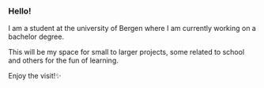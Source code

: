 ### Hello! 

I am a student at the university of Bergen where I am currently working on a bachelor degree. 

This will be my space for small to larger projects, some related to school and others for the fun of learning.

Enjoy the visit!✨

<!--
**HaugPixel/HaugPixel** is a ✨ _special_ ✨ repository because its `README.md` (this file) appears on your GitHub profile.

Here are some ideas to get you started:

- 🔭 I’m currently working on ...
- 🌱 I’m currently learning ...
- 👯 I’m looking to collaborate on ...
- 🤔 I’m looking for help with ...
- 💬 Ask me about ...
- 📫 How to reach me: ...
- 😄 Pronouns: ...
- ⚡ Fun fact: ...
-->
